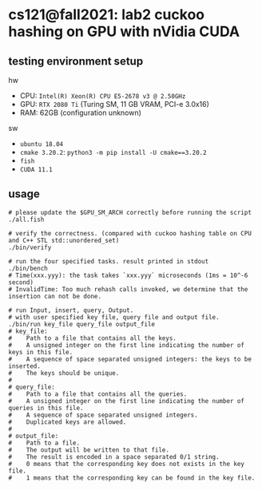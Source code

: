 # cs121@fall2021: lab2 cuckoo hashing on GPU with nVidia CUDA

## testing environment setup

hw

- CPU: `Intel(R) Xeon(R) CPU E5-2678 v3 @ 2.50GHz`
- GPU: `RTX 2080 Ti` (Turing SM, 11 GB VRAM, PCI-e 3.0x16)
- RAM: 62GB (configuration unknown)

sw

- `ubuntu 18.04`
- `cmake 3.20.2`: `python3 -m pip install -U cmake==3.20.2`
- `fish`
- `CUDA 11.1`

## usage

```fish
# please update the $GPU_SM_ARCH correctly before running the script
./all.fish

# verify the correctness. (compared with cuckoo hashing table on CPU and C++ STL std::unordered_set)
./bin/verify

# run the four specified tasks. result printed in stdout
./bin/bench
# Time(xxx.yyy): the task takes `xxx.yyy` microseconds (1ms = 10^-6 second)
# InvalidTime: Too much rehash calls invoked, we determine that the insertion can not be done.

# run Input, insert, query, Output.
# with user specified key file, query file and output file.
./bin/run key_file query_file output_file
# key_file:
#    Path to a file that contains all the keys.
#    A unsigned integer on the first line indicating the number of keys in this file.
#    A sequence of space separated unsigned integers: the keys to be inserted.
#    The keys should be unique.
#
# query_file:
#    Path to a file that contains all the queries.
#    A unsigned integer on the first line indicating the number of queries in this file.
#    A sequence of space separated unsigned integers.
#    Duplicated keys are allowed.
#
# output_file:
#    Path to a file.
#    The output will be written to that file.
#    The result is encoded in a space separated 0/1 string.
#    0 means that the corresponding key does not exists in the key file.
#    1 means that the corresponding key can be found in the key file.
```
